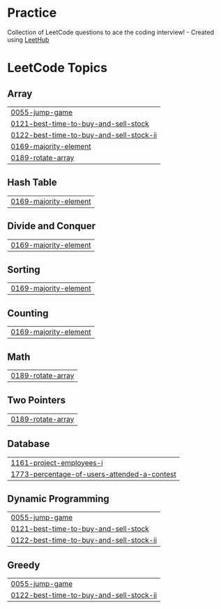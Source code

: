 # Practice
Collection of LeetCode questions to ace the coding interview! - Created using [LeetHub](https://github.com/QasimWani/LeetHub)

<!---LeetCode Topics Start-->
# LeetCode Topics
## Array
|  |
| ------- |
| [0055-jump-game](https://github.com/himanshugirdhar28/Practice/tree/master/0055-jump-game) |
| [0121-best-time-to-buy-and-sell-stock](https://github.com/himanshugirdhar28/Practice/tree/master/0121-best-time-to-buy-and-sell-stock) |
| [0122-best-time-to-buy-and-sell-stock-ii](https://github.com/himanshugirdhar28/Practice/tree/master/0122-best-time-to-buy-and-sell-stock-ii) |
| [0169-majority-element](https://github.com/himanshugirdhar28/Practice/tree/master/0169-majority-element) |
| [0189-rotate-array](https://github.com/himanshugirdhar28/Practice/tree/master/0189-rotate-array) |
## Hash Table
|  |
| ------- |
| [0169-majority-element](https://github.com/himanshugirdhar28/Practice/tree/master/0169-majority-element) |
## Divide and Conquer
|  |
| ------- |
| [0169-majority-element](https://github.com/himanshugirdhar28/Practice/tree/master/0169-majority-element) |
## Sorting
|  |
| ------- |
| [0169-majority-element](https://github.com/himanshugirdhar28/Practice/tree/master/0169-majority-element) |
## Counting
|  |
| ------- |
| [0169-majority-element](https://github.com/himanshugirdhar28/Practice/tree/master/0169-majority-element) |
## Math
|  |
| ------- |
| [0189-rotate-array](https://github.com/himanshugirdhar28/Practice/tree/master/0189-rotate-array) |
## Two Pointers
|  |
| ------- |
| [0189-rotate-array](https://github.com/himanshugirdhar28/Practice/tree/master/0189-rotate-array) |
## Database
|  |
| ------- |
| [1161-project-employees-i](https://github.com/himanshugirdhar28/Practice/tree/master/1161-project-employees-i) |
| [1773-percentage-of-users-attended-a-contest](https://github.com/himanshugirdhar28/Practice/tree/master/1773-percentage-of-users-attended-a-contest) |
## Dynamic Programming
|  |
| ------- |
| [0055-jump-game](https://github.com/himanshugirdhar28/Practice/tree/master/0055-jump-game) |
| [0121-best-time-to-buy-and-sell-stock](https://github.com/himanshugirdhar28/Practice/tree/master/0121-best-time-to-buy-and-sell-stock) |
| [0122-best-time-to-buy-and-sell-stock-ii](https://github.com/himanshugirdhar28/Practice/tree/master/0122-best-time-to-buy-and-sell-stock-ii) |
## Greedy
|  |
| ------- |
| [0055-jump-game](https://github.com/himanshugirdhar28/Practice/tree/master/0055-jump-game) |
| [0122-best-time-to-buy-and-sell-stock-ii](https://github.com/himanshugirdhar28/Practice/tree/master/0122-best-time-to-buy-and-sell-stock-ii) |
<!---LeetCode Topics End-->